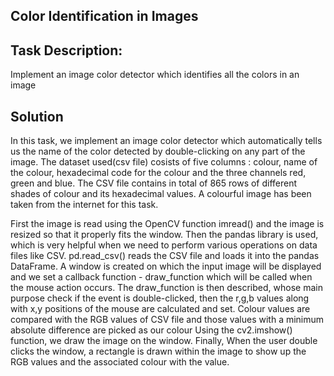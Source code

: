 ## **Color Identification in Images**

## **Task Description:**
Implement an image color detector which identifies all the colors in an image

## **Solution**

In this task, we implement an image color detector which automatically tells us the name of the color detected  by double-clicking on any part of the image.
The dataset used(csv file)  cosists of five columns : colour, name of the colour, hexadecimal code for the colour and the three channels red, green and blue.
The CSV file contains in total of 865 rows of different shades of colour and its hexadecimal values.
A colourful image has been taken from the internet for this task.

First the image is read using the OpenCV function imread() and the image is resized so that it properly fits the window.
Then the pandas library is used, which is very helpful  when we need to perform various operations on data files like CSV.
pd.read_csv() reads the CSV file and loads it into the pandas DataFrame. 
A window is created on which the input image will be displayed and we set a callback function - draw_function  which will be called when the mouse action occurs.
The draw_function is then described, whose main purpose check if the event is double-clicked, then the r,g,b values along with x,y positions of the mouse are calculated and set.
Colour values are compared with the RGB values of CSV file and those values with a minimum absolute difference are picked as our colour
Using the cv2.imshow() function, we draw the image on the window. 
Finally, When the user double clicks the window, a rectangle is drawn within the image to show up the RGB values and the associated colour with the value.
